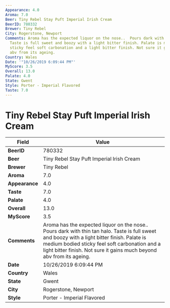 ```yaml
---
Appearance: 4.0
Aroma: 7.0
Beer: Tiny Rebel Stay Puft Imperial Irish Cream
BeerID: 780332
Brewer: Tiny Rebel
City: Rogerstone, Newport
Comments: Aroma has the expected liquor on the nose..  Pours dark with thin tan halo.
  Taste is full sweet and boozy with a light bitter finish. Palate is medium bodied
  sticky feel soft carbonation and a light bitter finish. Not sure it gains much beyond
  abv from its ageing.
Country: Wales
Date: '"10/26/2019 6:09:44 PM"'
MyScore: 3.5
Overall: 13.0
Palate: 4.0
State: Gwent
Style: Porter - Imperial Flavored
Taste: 7.0
---
```


# Tiny Rebel Stay Puft Imperial Irish Cream

| Field         | Value |
|---------------|-------|
| **BeerID** | 780332 |
| **Beer** | Tiny Rebel Stay Puft Imperial Irish Cream |
| **Brewer** | Tiny Rebel |
| **Aroma** | 7.0 |
| **Appearance** | 4.0 |
| **Taste** | 7.0 |
| **Palate** | 4.0 |
| **Overall** | 13.0 |
| **MyScore** | 3.5 |
| **Comments** | Aroma has the expected liquor on the nose..  Pours dark with thin tan halo. Taste is full sweet and boozy with a light bitter finish. Palate is medium bodied sticky feel soft carbonation and a light bitter finish. Not sure it gains much beyond abv from its ageing. |
| **Date** | 10/26/2019 6:09:44 PM |
| **Country** | Wales |
| **State** | Gwent |
| **City** | Rogerstone, Newport |
| **Style** | Porter - Imperial Flavored |
